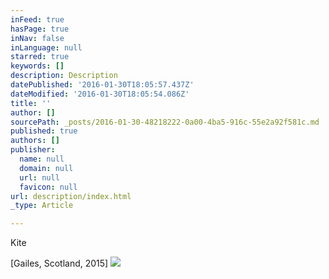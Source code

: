 ```yaml
---
inFeed: true
hasPage: true
inNav: false
inLanguage: null
starred: true
keywords: []
description: Description
datePublished: '2016-01-30T18:05:57.437Z'
dateModified: '2016-01-30T18:05:54.086Z'
title: ''
author: []
sourcePath: _posts/2016-01-30-48218222-0a00-4ba5-916c-55e2a92f581c.md
published: true
authors: []
publisher:
  name: null
  domain: null
  url: null
  favicon: null
url: description/index.html
_type: Article

---
```

Kite

\[Gailes, Scotland, 2015\]
![](https://the-grid-user-content.s3-us-west-2.amazonaws.com/0dd8f7bf-fdce-4f49-b4e7-aa2fde05bf9f.JPG)